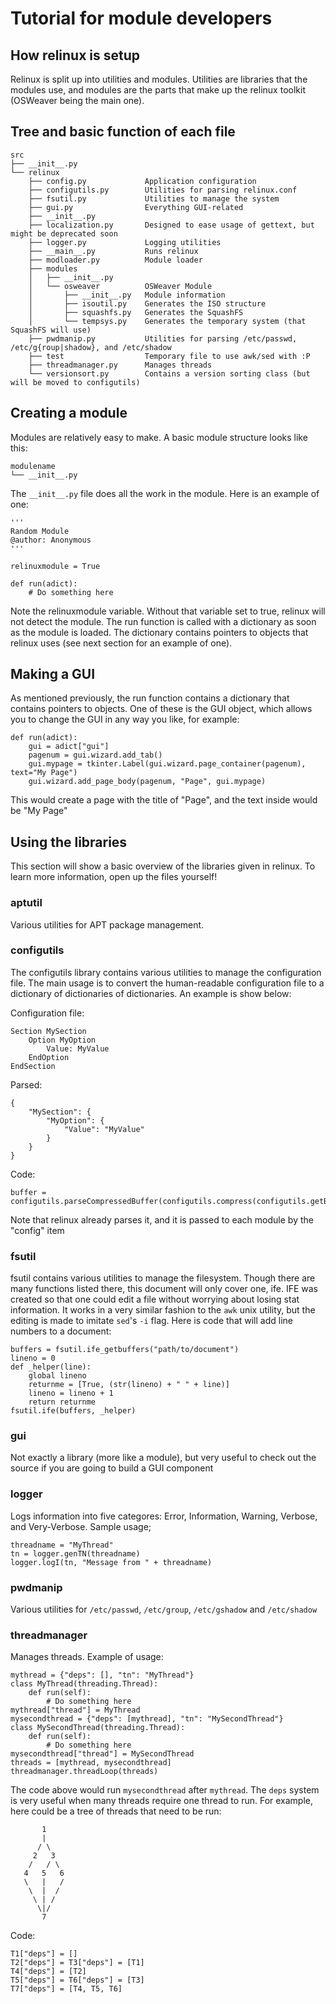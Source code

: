 Tutorial for module developers
==============================

## How relinux is setup ##
Relinux is split up into utilities and modules. Utilities are libraries that the modules use, and modules are
the parts that make up the relinux toolkit (OSWeaver being the main one).

## Tree and basic function of each file ##

	src
	├── __init__.py
	└── relinux
	    ├── config.py             Application configuration
	    ├── configutils.py        Utilities for parsing relinux.conf
	    ├── fsutil.py             Utilities to manage the system
	    ├── gui.py                Everything GUI-related
	    ├── __init__.py
	    ├── localization.py       Designed to ease usage of gettext, but might be deprecated soon
	    ├── logger.py             Logging utilities
	    ├── __main__.py           Runs relinux
	    ├── modloader.py          Module loader
	    ├── modules
	    │   ├── __init__.py
	    │   └── osweaver          OSWeaver Module
	    │       ├── __init__.py   Module information
	    │       ├── isoutil.py    Generates the ISO structure
	    │       ├── squashfs.py   Generates the SquashFS
	    │       └── tempsys.py    Generates the temporary system (that SquashFS will use)
	    ├── pwdmanip.py           Utilities for parsing /etc/passwd, /etc/g{roup|shadow}, and /etc/shadow
	    ├── test                  Temporary file to use awk/sed with :P
	    ├── threadmanager.py      Manages threads
	    └── versionsort.py        Contains a version sorting class (but will be moved to configutils)

## Creating a module ##
Modules are relatively easy to make. A basic module structure looks like this:

	modulename
	└── __init__.py

The `__init__.py` file does all the work in the module. Here is an example of one:

	'''
	Random Module
	@author: Anonymous
	'''
	
	relinuxmodule = True
	
	def run(adict):
		# Do something here

Note the relinuxmodule variable. Without that variable set to true, relinux will not detect the module.
The run function is called with a dictionary as soon as the module is loaded. The dictionary contains
pointers to objects that relinux uses (see next section for an example of one). 

## Making a GUI ##
As mentioned previously, the run function contains a dictionary that contains pointers to objects.
One of these is the GUI object, which allows you to change the GUI in any way you like, for example:

	def run(adict):
		gui = adict["gui"]
		pagenum = gui.wizard.add_tab()
		gui.mypage = tkinter.Label(gui.wizard.page_container(pagenum), text="My Page")
		gui.wizard.add_page_body(pagenum, "Page", gui.mypage)

This would create a page with the title of "Page", and the text inside would be "My Page"

## Using the libraries ##
This section will show a basic overview of the libraries given in relinux. To learn more information,
open up the files yourself!

### aptutil ###
Various utilities for APT package management.

### configutils ###
The configutils library contains various utilities to manage the configuration file.
The main usage is to convert the human-readable configuration file to a dictionary of dictionaries of
dictionaries. An example is show below:

Configuration file:

	Section MySection
		Option MyOption
			Value: MyValue
		EndOption
	EndSection

Parsed:

	{
		"MySection": {
			"MyOption": {
				"Value": "MyValue"
			}
		}
	}

Code:

	buffer = configutils.parseCompressedBuffer(configutils.compress(configutils.getBuffer(open(file))))

Note that relinux already parses it, and it is passed to each module by the "config" item

### fsutil ###
fsutil contains various utilities to manage the filesystem. Though there are many functions listed there,
this document will only cover one, ife.
IFE was created so that one could edit a file without worrying about losing stat information. It works in a
very similar fashion to the `awk` unix utility, but the editing is made to imitate `sed`'s `-i` flag.
Here is code that will add line numbers to a document:

	buffers = fsutil.ife_getbuffers("path/to/document")
	lineno = 0
	def _helper(line):
		global lineno
		returnme = [True, (str(lineno) + " " + line)]
		lineno = lineno + 1
		return returnme
	fsutil.ife(buffers, _helper)

### gui ###
Not exactly a library (more like a module), but very useful to check out the source if you are going to
build a GUI component

### logger ###
Logs information into five categores: Error, Information, Warning, Verbose, and Very-Verbose.
Sample usage;

	threadname = "MyThread"
	tn = logger.genTN(threadname)
	logger.logI(tn, "Message from " + threadname)

### pwdmanip ###
Various utilities for `/etc/passwd`, `/etc/group`, `/etc/gshadow` and `/etc/shadow`

### threadmanager ###
Manages threads. Example of usage:

	mythread = {"deps": [], "tn": "MyThread"}
	class MyThread(threading.Thread):
		def run(self):
			# Do something here
	mythread["thread"] = MyThread
	mysecondthread = {"deps": [mythread], "tn": "MySecondThread"}
	class MySecondThread(threading.Thread):
		def run(self):
			# Do something here
	mysecondthread["thread"] = MySecondThread
	threads = [mythread, mysecondthread]
	threadmanager.threadLoop(threads)

The code above would run `mysecondthread` after `mythread`. The `deps` system is very useful when many
threads require one thread to run. For example, here could be a tree of threads that need to be run:

		   1
		   |
		  / \
	     2   3
	    /   / \
	   4   5   6
	   \   |   /
	    \  |  /
	     \ | /
	      \|/  
	       7

Code:

	T1["deps"] = []
	T2["deps"] = T3["deps"] = [T1]
	T4["deps"] = [T2]
	T5["deps"] = T6["deps"] = [T3]
	T7["deps"] = [T4, T5, T6]
